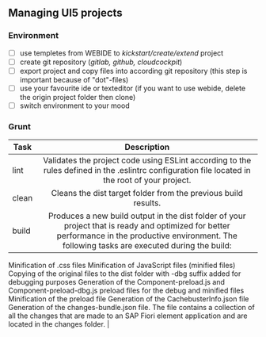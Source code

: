 ## Managing UI5 projects

### Environment
- [ ] use templetes from WEBIDE to _kickstart/create/extend_ project
- [ ] create git repository (_gitlab, github, cloudcockpit_)
- [ ] export project and copy files into according git repository (this step is important because of "dot"-files)
- [ ] use your favourite ide or texteditor (if you want to use webide, delete the origin project folder then clone)
- [ ] switch environment to your mood

### Grunt

| Task          | Description   |
| ------------- |:-------------:|
| lint     | Validates the project code using ESLint according to the rules defined in the .eslintrc configuration file located in the root of your project. |
| clean      | Cleans the dist target folder from the previous build results.      |
| build | Produces a new build output in the dist folder of your project that is ready and optimized for better performance in the productive environment. The following tasks are executed during the build:
Minification of .css files
Minification of JavaScript files (minified files)
Copying of the original files to the dist folder with -dbg suffix added for debugging purposes
Generation of the Component-preload.js and Component-preload-dbg.js preload files for the debug and minified files
Minification of the preload file
Generation of the CachebusterInfo.json file
Generation of the changes-bundle.json file. The file contains a collection of all the changes that are made to an SAP Fiori element application and are located in the changes folder. |
